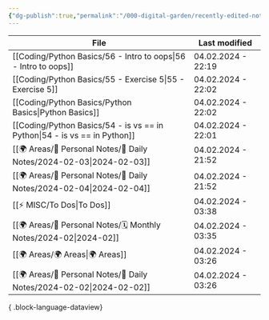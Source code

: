 ```yaml
---
{"dg-publish":true,"permalink":"/000-digital-garden/recently-edited-notes/","dgPassFrontmatter":true,"noteIcon":"3","created":"2023-12-14T09:05:52.599+05:30","updated":"2023-12-14T09:12:44.868+05:30"}
---
```


| File                                                                         | Last modified      |
| ---------------------------------------------------------------------------- | ------------------ |
| [[Coding/Python Basics/56 - Intro to oops\|56 - Intro to oops]]           | 04.02.2024 - 22:19 |
| [[Coding/Python Basics/55 - Exercise 5\|55 - Exercise 5]]                 | 04.02.2024 - 22:02 |
| [[Coding/Python Basics/Python Basics\|Python Basics]]                     | 04.02.2024 - 22:02 |
| [[Coding/Python Basics/54 - is vs == in Python\|54 - is vs == in Python]] | 04.02.2024 - 22:01 |
| [[🌍 Areas/📧 Personal Notes/📓 Daily Notes/2024-02-03\|2024-02-03]]      | 04.02.2024 - 21:52 |
| [[🌍 Areas/📧 Personal Notes/📓 Daily Notes/2024-02-04\|2024-02-04]]      | 04.02.2024 - 21:52 |
| [[⚡ MISC/To Dos\|To Dos]]                                                 | 04.02.2024 - 03:38 |
| [[🌍 Areas/📧 Personal Notes/🗓 Monthly Notes/2024-02\|2024-02]]          | 04.02.2024 - 03:35 |
| [[🌍 Areas/🌍 Areas\|🌍 Areas]]                                           | 04.02.2024 - 03:26 |
| [[🌍 Areas/📧 Personal Notes/📓 Daily Notes/2024-02-02\|2024-02-02]]      | 04.02.2024 - 03:26 |

{ .block-language-dataview}